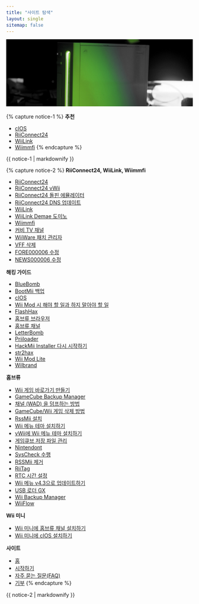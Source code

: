```yaml
---
title: "사이트 탐색"
layout: single
sitemap: false
---
```


![Wii자습서](/images/WiiTutorials.jpg)

{% capture notice-1 %}
**추천**

- [cIOS](cios)
- [RiiConnect24](riiconnect24)
- [WiiLink](wiilink)
- [Wiimmfi](wiimmfi)
{% endcapture %}
<div class="notice--info">{{ notice-1 | markdownify }}</div>

{% capture notice-2 %}
**RiiConnect24, WiiLink, Wiimmfi**

- [RiiConnect24](riiconnect24)
- [RiiConnect24 vWii](riiconnect24-vwii)
- [RiiConnect24 돌핀 에뮬레이터](riiconnect24-dolphin)
- [RiiConnect24 DNS 업데이트](riiconnect24-dns-update)
- [WiiLink](wiilink)
- [WiiLink Demae 도미노](wiilink-demae-dominos)
- [Wiimmfi](wiimmfi)
- [커비 TV 채널](kirby-tv)
- [WiiWare 패치 관리자](wiiwarepatcher)
- [VFF 삭제](deleting-vffs)
- [FORE000006 수정](riiconnect24-batteryfix)
- [NEWS000006 수정](news000006)

**해킹 가이드**

- [BlueBomb](bluebomb)
- [BootMii 백업](bootmii)
- [cIOS](cios)
- [Wii Mod 시 해야 할 일과 하지 말아야 할 일](dosanddonts)
- [FlashHax](flashhax)
- [홈브류 브라우저](hbb)
- [홈브류 채널](hbc)
- [LetterBomb](letterbomb)
- [Priiloader](priiloader)
- [HackMii Installer 다시 시작하기](hackmii)
- [str2hax](str2hax)
- [Wii Mod Lite](wiimodlite)
- [Wilbrand](wilbrand)

**홈브류**

- [Wii 게임 바로가기 만들기](wiigsc)
- [GameCube Backup Manager](gcbackupmanager)
- [채널 (WAD) 을 덤프하는 방법](dump-wads)
- [GameCube/Wii 게임 삭제 방법](dump-games)
- [RssMii 설치](rssmii)
- [Wii 메뉴 테마 설치하기](themes)
- [vWii에 Wii 메뉴 테마 설치하기](themes-vwii)
- [게임큐브 저장 파일 관리](gcsaves)
- [Nintendont](nintendont)
- [SysCheck 수행](syscheck)
- [RSSMii 제거](rssmii-remove)
- [RiiTag](riitag)
- [RTC 시간 설정](rtc)
- [Wii 메뉴 v4.3으로 업데이트하기](update)
- [USB 로더 GX](usbloadergx)
- [Wii Backup Manager](wiibackupmanager)
- [WiiFlow](wiiflow)

**Wii 미니**

- [Wii 미니에 홈브류 채널 설치하기](hbc-mini)
- [Wii 미니에 cIOS 설치하기](cios-mini)

**사이트**

- [홈](/)
- [시작하기](get-started)
- [자주 묻는 질문(FAQ)](faq)
- [기부](donations)
{% endcapture %}
<div class="notice--primary">{{ notice-2 | markdownify }}</div>
